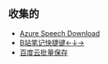 

## 收集的

- [Azure Speech Download](https://greasyfork.org/zh-CN/scripts/444347-azure-speech-download)
- [B站笔记快捷键←↓→](https://greasyfork.org/zh-CN/scripts/454784-b%E7%AB%99%E7%AC%94%E8%AE%B0%E5%BF%AB%E6%8D%B7%E9%94%AE)
- [百度云批量保存](https://greasyfork.org/zh-CN/scripts/453280-%E7%99%BE%E5%BA%A6%E4%BA%91%E6%89%B9%E9%87%8F%E4%BF%9D%E5%AD%98)